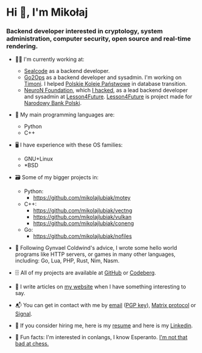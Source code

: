 # Hi 👋, I'm Mikołaj

### Backend developer interested in cryptology, system administration, computer security, open source and real-time rendering.

- 🧑‍💻️ I'm currently working at:
    - [Sealcode](https://www.sealcode.it/) as a backend developer.
    - [Go2Ops](https://go2ops.com/) as a backend developer and sysadmin. I'm working on [Timoni](https://timoni.io/). I helped [Polskie Koleje Państwowe](https://www.pkp.pl/) in database transition.
    - [NeuroN Foundation](https://neuronfoundation.com/), which [I hacked](https://web.archive.org/web/20230902084403/http://neuronfoundation.com/), as a lead backend developer and sysadmin at [Lesson4Future](https://lesson4future.com/). [Lesson4Future](https://lesson4future.com/) is project made for [Narodowy Bank Polski](https://nbp.pl/).

- 🐍 My main programming languages are:
	- Python
	- C++

- 🖥 I have experience with these OS families:
	- GNU+Linux
	- \*BSD

- 🗃️ Some of my bigger projects in:
	- Python:
		- https://github.com/mikolajlubiak/motey
	- C++:
		- https://github.com/mikolajlubiak/vectng
		- https://github.com/mikolajlubiak/vulkan
        - https://github.com/mikolajlubiak/coneng
	- Go:
		- https://github.com/mikolajlubiak/nofiles

- 🦀 Following Gynvael Coldwind's advice, I wrote some hello world programs like HTTP servers, or games in many other languages, including: Go, Lua, PHP, Rust, Nim, Nasm.

- 🗄 All of my projects are available at [GitHub](https://github.com/mikolajlubiak) or [Codeberg](https://codeberg.org/mikolajlubiak).

- 📰 I write articles on [my website](https://lubiak.pages.dev/) when I have something interesting to say.

- 📬 You can get in contact with me by [email](mailto:lubiak@proton.me) ([PGP key](https://keys.openpgp.org/search?q=lubiak%40proton.me)), [Matrix protocol](https://matrix.to/#/@galanonim:matrix.org) or [Signal](https://signal.me/#eu/nq4qY30m4xgeCZ7R5IGoSUGbBK0n8Jg1Axi0cxbl3zAQdo3ikJVFioC/didTHi/F).

- 📄 If you consider hiring me, here is my [resume](https://lubiak.pages.dev/resume.pdf) and here is my [Linkedin](https://www.linkedin.com/in/lubiak/).

- 🎉 Fun facts: I'm interested in conlangs, I know Esperanto. [I'm not that bad at chess.](https://lichess.org/@/funtoomen)

